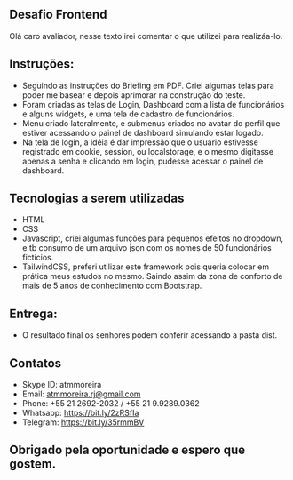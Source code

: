 ## Desafio Frontend
Olá caro avaliador, nesse texto irei comentar o que utilizei para realizáa-lo.

## Instruções:
* Seguindo as instruções do Briefing em PDF. Criei algumas telas para poder me basear e depois aprimorar na construção do teste.
* Foram criadas as telas de Login, Dashboard com a lista de funcionários e alguns widgets, e uma tela de cadastro de funcionários.
* Menu criado lateralmente, e submenus criados no avatar do perfil que estiver acessando o painel de dashboard simulando estar logado.
* Na tela de login, a idéia é dar impressão que o usuário estivesse registrado em cookie, session, ou localstorage, e o mesmo digitasse apenas a senha e clicando em login, pudesse acessar o painel de dashboard.

## Tecnologias a serem utilizadas
* HTML
* CSS
* Javascript, criei algumas funções para pequenos efeitos no dropdown, e tb consumo de um arquivo json com os nomes de 50 funcionários fictícios.
* TailwindCSS, preferi utilizar este framework pois queria colocar em prática meus estudos no mesmo. Saindo assim da zona de conforto de mais de 5 anos de conhecimento com Bootstrap.

## Entrega:
* O resultado final os senhores podem conferir acessando a pasta dist.

## Contatos
* Skype ID: atmmoreira
* Email: atmmoreira.rj@gmail.com
* Phone: +55 21 2692-2032 / +55 21 9.9289.0362
* Whatsapp: https://bit.ly/2zRSfIa
* Telegram: https://bit.ly/35rmmBV

## Obrigado pela oportunidade e espero que gostem.